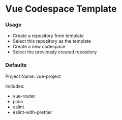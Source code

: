 # Vue Codespace Template

### Usage
* Create a repository from template
* Select this repository as the template
* Create a new codespace
* Select the previously created repository

### Defaults

Project Name: vue-project

Includes:
* vue-router 
* pinia 
* eslint 
* eslint-with-prettier 
